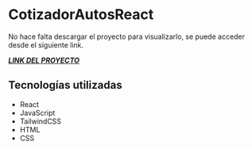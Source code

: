 # CotizadorAutosReact

No hace falta descargar el proyecto para visualizarlo, se puede acceder desde el siguiente link.

[***LINK DEL PROYECTO***](https://resplendent-panda-b3847f.netlify.app/)

## Tecnologías utilizadas

- React
- JavaScript
- TailwindCSS
- HTML
- CSS
